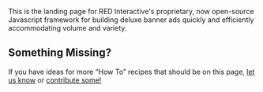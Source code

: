 This is the landing page for RED Interactive's proprietary, now open-source Javascript framework for building deluxe banner ads quickly and efficiently accommodating volume and variety.


## Something Missing?

If you have ideas for more “How To” recipes that should be on this page, [let us know](https://github.com/ff0000-ad-tech) or [contribute some!](https://github.com/ff0000-ad-tech/ad-docs/blob/master/README.md)
